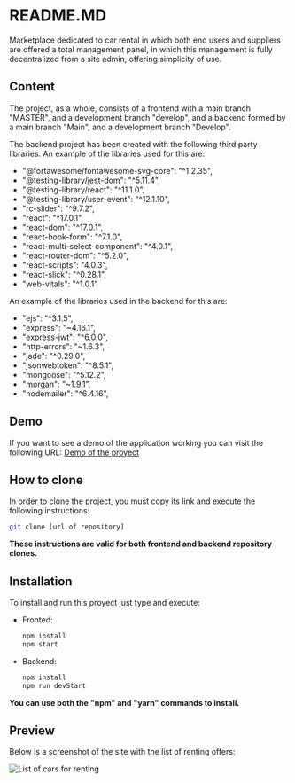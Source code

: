 # README.MD
Marketplace dedicated to car rental in which both end users and suppliers are offered a total management panel, in which this management is fully decentralized from a site admin, offering simplicity of use.

## Content
The project, as a whole, consists of a frontend with a main branch "MASTER", and a development branch "develop", and a backend formed by a main branch "Main", and a development branch "Develop".

The backend project has been created with the following third party libraries. An example of the libraries used for this are:

* "@fortawesome/fontawesome-svg-core": "^1.2.35",
* "@testing-library/jest-dom": "^5.11.4",
* "@testing-library/react": "^11.1.0",
* "@testing-library/user-event": "^12.1.10",
* "rc-slider": "^9.7.2",
* "react": "^17.0.1",
* "react-dom": "^17.0.1",
* "react-hook-form": "^7.1.0",
* "react-multi-select-component": "^4.0.1",
* "react-router-dom": "^5.2.0",
* "react-scripts": "4.0.3",
* "react-slick": "^0.28.1",
* "web-vitals": "^1.0.1"

An example of the libraries used in the backend for this are:

* "ejs": "^3.1.5",
* "express": "~4.16.1",
* "express-jwt": "^6.0.0",
* "http-errors": "~1.6.3",
* "jade": "^0.29.0",
* "jsonwebtoken": "^8.5.1",
* "mongoose": "^5.12.2",
* "morgan": "~1.9.1",
* "nodemailer": "^6.4.16",

## Demo
If you want to see a demo of the application working you can visit the following URL: [Demo of the proyect](https://ecocarspring.netlify.app/)

## How to clone
In order to clone the project, you must copy its link and execute the following instructions:

```bash
git clone [url of repository]

```
**These instructions are valid for both frontend and backend repository clones.**

## Installation
To install and run this proyect just type and execute:

* Fronted:
    ```bash
    npm install
    npm start
    ```
* Backend:
    ```bash
    npm install
    npm run devStart
    ```
**You can use both the "npm" and "yarn" commands to install.**

## Preview
Below is a screenshot of the site with the list of renting offers:

![List of cars for renting](https://drive.google.com/file/d/1zdUsXvh385ByJVVPcz0uhH_EowZVi0tl/view?usp=sharing)